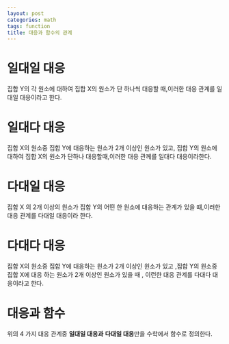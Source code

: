 ```yaml
---
layout: post
categories: math
tags: function
title: 대응과 함수의 관계
---
```

# 일대일 대응
집합 Y의 각 원소에 대하여 집합 X의 원소가 단 하나씩 대응할 때,이러한 대응 관계를 일대일 대응이라고 한다.
# 일대다 대응 
집합 X의 원소중 집합 Y에 대응하는 원소가 2개 이상인 원소가 있고, 집합 Y의 원소에 대하여 집합 X의 원소가 단하나 대응할때,이러한 대응 관께를 일대다 대응이라한다.
# 다대일 대응
집합 X 의 2개 이상의 원소가 집합 Y의 어떤 한 원소에 대응하는 관계가 있을 떄,이러한 대응 관계를 다대일 대응이라 한다.
# 다대다 대응
집합 X의 원소중 집합 Y에 대응하는 원소가 2개 이상인 원소가 있고 ,집합 Y의 원소중 집합 X에 대응 하는 원소가 2개 이상인 원소가 있을 때 , 이런한 대응 관계를 다대다 대응이라고 한다.

# 대응과 함수
위의 4 가지 대응 관계중 **일대일 대응과**  **다대일 대응**만을 수학에서 함수로 정의한다.
